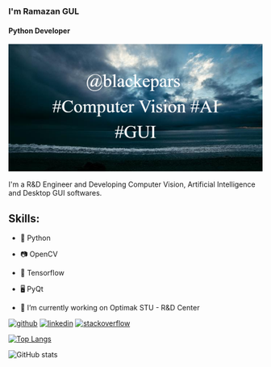 ### I'm Ramazan GUL
#### Python Developer
![I am Python Developer](blackepars_banner.png)

I'm a R&D Engineer and Developing Computer Vision, Artificial Intelligence and Desktop GUI softwares.

## Skills: 
- 🐍 Python 
- 📷 OpenCV 
- 🤖 Tensorflow 
- 🖥️ PyQt 

- 🦾 I’m currently working on Optimak STU - R&D Center 


[<img src='https://cdn.jsdelivr.net/npm/simple-icons@3.0.1/icons/github.svg' alt='github' height='40'>](https://github.com/blackepars)  [<img src='https://cdn.jsdelivr.net/npm/simple-icons@3.0.1/icons/linkedin.svg' alt='linkedin' height='40'>](https://www.linkedin.com/in/blackepars/)  [<img src='https://cdn.jsdelivr.net/npm/simple-icons@3.0.1/icons/stackoverflow.svg' alt='stackoverflow' height='40'>](https://stackoverflow.com/users/blackepars)  

[![Top Langs](https://github-readme-stats.vercel.app/api/top-langs/?username=blackepars)](https://github.com/anuraghazra/github-readme-stats)

![GitHub stats](https://github-readme-stats.vercel.app/api?username=blackepars&show_icons=true)  

